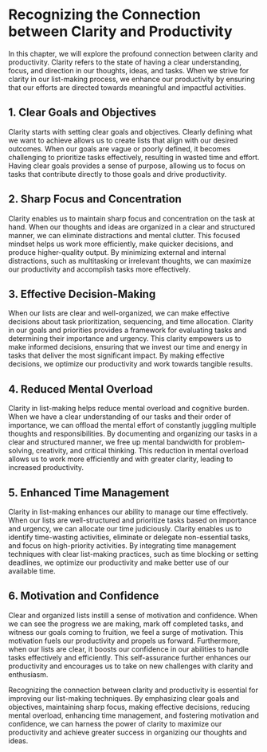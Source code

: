 Recognizing the Connection between Clarity and Productivity
====================================================================

In this chapter, we will explore the profound connection between clarity and productivity. Clarity refers to the state of having a clear understanding, focus, and direction in our thoughts, ideas, and tasks. When we strive for clarity in our list-making process, we enhance our productivity by ensuring that our efforts are directed towards meaningful and impactful activities.

**1. Clear Goals and Objectives**
---------------------------------

Clarity starts with setting clear goals and objectives. Clearly defining what we want to achieve allows us to create lists that align with our desired outcomes. When our goals are vague or poorly defined, it becomes challenging to prioritize tasks effectively, resulting in wasted time and effort. Having clear goals provides a sense of purpose, allowing us to focus on tasks that contribute directly to those goals and drive productivity.

**2. Sharp Focus and Concentration**
------------------------------------

Clarity enables us to maintain sharp focus and concentration on the task at hand. When our thoughts and ideas are organized in a clear and structured manner, we can eliminate distractions and mental clutter. This focused mindset helps us work more efficiently, make quicker decisions, and produce higher-quality output. By minimizing external and internal distractions, such as multitasking or irrelevant thoughts, we can maximize our productivity and accomplish tasks more effectively.

**3. Effective Decision-Making**
--------------------------------

When our lists are clear and well-organized, we can make effective decisions about task prioritization, sequencing, and time allocation. Clarity in our goals and priorities provides a framework for evaluating tasks and determining their importance and urgency. This clarity empowers us to make informed decisions, ensuring that we invest our time and energy in tasks that deliver the most significant impact. By making effective decisions, we optimize our productivity and work towards tangible results.

**4. Reduced Mental Overload**
------------------------------

Clarity in list-making helps reduce mental overload and cognitive burden. When we have a clear understanding of our tasks and their order of importance, we can offload the mental effort of constantly juggling multiple thoughts and responsibilities. By documenting and organizing our tasks in a clear and structured manner, we free up mental bandwidth for problem-solving, creativity, and critical thinking. This reduction in mental overload allows us to work more efficiently and with greater clarity, leading to increased productivity.

**5. Enhanced Time Management**
-------------------------------

Clarity in list-making enhances our ability to manage our time effectively. When our lists are well-structured and prioritize tasks based on importance and urgency, we can allocate our time judiciously. Clarity enables us to identify time-wasting activities, eliminate or delegate non-essential tasks, and focus on high-priority activities. By integrating time management techniques with clear list-making practices, such as time blocking or setting deadlines, we optimize our productivity and make better use of our available time.

**6. Motivation and Confidence**
--------------------------------

Clear and organized lists instill a sense of motivation and confidence. When we can see the progress we are making, mark off completed tasks, and witness our goals coming to fruition, we feel a surge of motivation. This motivation fuels our productivity and propels us forward. Furthermore, when our lists are clear, it boosts our confidence in our abilities to handle tasks effectively and efficiently. This self-assurance further enhances our productivity and encourages us to take on new challenges with clarity and enthusiasm.

Recognizing the connection between clarity and productivity is essential for improving our list-making techniques. By emphasizing clear goals and objectives, maintaining sharp focus, making effective decisions, reducing mental overload, enhancing time management, and fostering motivation and confidence, we can harness the power of clarity to maximize our productivity and achieve greater success in organizing our thoughts and ideas.
